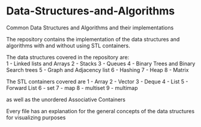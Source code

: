 # Data-Structures-and-Algorithms
Common Data Structures and Algorithms and their implementations 

The repository contains the implementation of the data structures and algorithms with and without using STL containers. 


The data structures covered in the repository are: <br />
1 - Linked lists and Arrays
2 - Stacks
3 - Queues 
4 - Binary Trees and Binary Search trees
5 - Graph and Adjacency list
6 - Hashing 
7 - Heap
8 - Matrix 

The STL containers covered are
1 - Array
2 - Vector
3 - Deque
4 - List
5 - Forward List
6 - set 
7 - map 
8 - multiset
9 - multimap 

as well as the unordered Associative Containers 

Every file has an explanation for the general concepts of the data structures for visualizing purposes 
